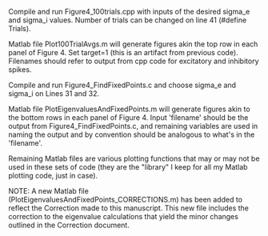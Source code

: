 Compile and run Figure4_100trials.cpp with inputs of the desired sigma_e and sigma_i values. Number of trials can be changed on line 41 (#define Trials).

Matlab file Plot100TrialAvgs.m will generate figures akin the top row in each panel of Figure 4. Set target=1 (this is an artifact from previous code). Filenames should refer to output from cpp code for excitatory and inhibitory spikes.

Compile and run Figure4_FindFixedPoints.c and choose sigma_e and sigma_i on Lines 31 and 32.

Matlab file PlotEigenvaluesAndFixedPoints.m will generate figures akin to the bottom rows in each panel of Figure 4. Input 'filename' should be the output from Figure4_FindFixedPoints.c, and remaining variables are used in naming the output and by convention should be analogous to what's in the 'filename'.

Remaining Matlab files are various plotting functions that may or may not be used in these sets of code (they are the "library" I keep for all my Matlab plotting code, just in case).

NOTE: A new Matlab file (PlotEigenvaluesAndFixedPoints_CORRECTIONS.m) has been added to reflect the Correction made to this manuscript. This new file includes the correction to the eigenvalue calculations that yield the minor changes outlined in the Correction document.
